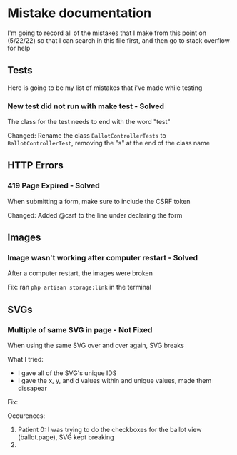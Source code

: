 # Mistake documentation
I'm going to record all of the mistakes that I make from this point on (5/22/22) so that I can search in this file first, and then go to stack overflow for help

## Tests
Here is going to be my list of mistakes that i've made while testing
### New test did not run with make test - Solved
The class for the test needs to end with the word "test"

Changed: Rename the class `BallotControllerTests` to `BallotControllerTest`, removing the "s" at the end of the class name

## HTTP Errors

### 419 Page Expired - Solved
When submitting a form, make sure to include the CSRF token

Changed: Added @csrf to the line under declaring the form

## Images

### Image wasn't working after computer restart - Solved
After a computer restart, the images were broken

Fix: ran `php artisan storage:link` in the terminal

## SVGs

### Multiple of same SVG in page - Not Fixed
When using the same SVG over and over again, SVG breaks

What I tried: 
- I gave all of the SVG's unique IDS
- I gave the x, y, and d values within <rect> and <path> unique values, made them dissapear

Fix: 

Occurences:
1. Patient 0: I was trying to do the checkboxes for the ballot view (ballot.page), SVG kept breaking
2. 
